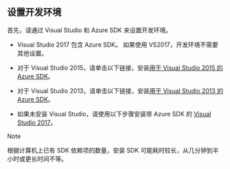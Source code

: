 ## <a name="setupdevenv"></a>设置开发环境
首先，请通过 Visual Studio 和 Azure SDK 来设置开发环境。

- Visual Studio 2017 包含 Azure SDK。 如果使用 VS2017，开发环境不需要其他设置。
- 对于 Visual Studio 2015，请单击以下链接，安装[用于 Visual Studio 2015 的 Azure SDK](http://go.microsoft.com/fwlink/?linkid=518003)。
- 对于 Visual Studio 2013，请单击以下链接，安装[用于 Visual Studio 2013 的 Azure SDK](http://go.microsoft.com/fwlink/?LinkID=324322)。

- 如果未安装 Visual Studio，请使用以下步骤安装带 Azure SDK 的 [Visual Studio 2017](https://www.visualstudio.com/)。

> [!NOTE]
> 根据计算机上已有 SDK 依赖项的数量，安装 SDK 可能耗时较长，从几分钟到半小时或更长时间不等。
>
>

